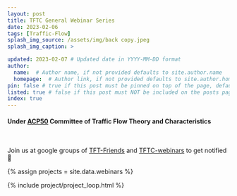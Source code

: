 ```yaml
---
layout: post
title: TFTC General Webinar Series
date: 2023-02-06
tags: [Traffic-Flow]
splash_img_source: /assets/img/back copy.jpeg
splash_img_caption: > 

updated: 2023-02-07 # Updated date in YYYY-MM-DD format
author: 
  name:  # Author name, if not provided defaults to site.author.name
  homepage:  # Author link, if not provided defaults to site.author.homepage
pin: false # true if this post must be pinned on top of the page, default is false.
listed: true # false if this post must NOT be included on the posts page, sitemap, and any of the tag pages, default is true
index: true 
---
```



<h4> Under <a href = "https://web.engr.oregonstate.edu/~bertinir/TFT/index.html">ACP50</a> Committee of Traffic Flow Theory and Characteristics </h4> 
<br>
<p> Join us at google groups of <a href = "https://groups.google.com/g/tft_friends">TFT-Friends</a> and <a href = "https://groups.google.com/g/traffic-flow-webinars">TFTC-webinars</a> to get notified 🔔 </p>






{% assign projects = site.data.webinars %}

{% include project/project_loop.html %}
